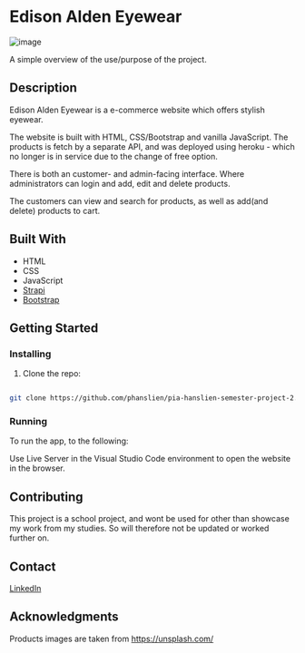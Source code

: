 # Edison Alden Eyewear

![image](https://github.com/phanslien/pia-hanslien-semester-project-2/blob/main/semesterproject.png)

A simple overview of the use/purpose of the project.

## Description

Edison Alden Eyewear is a e-commerce website which offers stylish eyewear.

The website is built with HTML, CSS/Bootstrap and vanilla JavaScript. The products is fetch by a separate API, and was deployed using heroku - which no longer is in service due to the change of free option.

There is both an customer- and admin-facing interface. Where administrators can login and add, edit and delete products.

The customers can view and search for products, as well as add(and delete) products to cart.

## Built With

- HTML
- CSS
- JavaScript
- [Strapi](https://strapi.io)
- [Bootstrap](https://getbootstrap.com)

## Getting Started

### Installing

1. Clone the repo:

```bash

git clone https://github.com/phanslien/pia-hanslien-semester-project-2.git
```

### Running

To run the app, to the following:

Use Live Server in the Visual Studio Code environment to open the website in the browser.

## Contributing

This project is a school project, and wont be used for other than showcase my work from my studies. So will therefore not be updated or worked further on.

## Contact

[LinkedIn](https://www.linkedin.com/in/pia-hanslien-29b045180)

## Acknowledgments

Products images are taken from https://unsplash.com/
